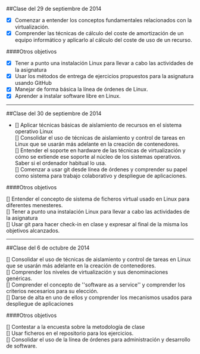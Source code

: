 ##Clase del 29 de septiembre de 2014

- [X] Comenzar a entender los conceptos fundamentales relacionados con la virtualización.  
- [x] Comprender las técnicas de cálculo del coste de amortización de un equipo informático y aplicarlo al cálculo del coste de uso de un recurso.  

####Otros objetivos
- [x] Tener a punto una instalación Linux para llevar a cabo las actividades de la asignatura  
- [x] Usar los métodos de entrega de ejercicios propuestos para la asignatura usando GitHub    
- [x] Manejar de forma básica la línea de órdenes de Linux.  
- [x] Aprender a instalar software libre en Linux.  

***

##Clase del 30 de septiembre de 2014
- [] Aplicar técnicas básicas de aislamiento de recursos en el sistema operativo Linux  
[] Consolidar el uso de técnicas de aislamiento y control de tareas en Linux que se usarán más adelante en la creación de contenedores.  
[] Entender el soporte en hardware de las técnicas de virtualización y cómo se extiende ese soporte al núcleo de los sistemas operativos. Saber si el ordenador habitual lo usa.  
[] Comenzar a usar git desde línea de órdenes y comprender su papel como sistema para trabajo colaborativo y despliegue de aplicaciones.  

####Otros objetivos

[] Entender el concepto de sistema de ficheros virtual usado en Linux para diferentes menesteres.  
[] Tener a punto una instalación Linux para llevar a cabo las actividades de la asignatura  
[] Usar git para hacer check-in en clase y expresar al final de la misma los objetivos alcanzados.  
***
##Clase del 6 de octubre de 2014

[] Consolidar el uso de técnicas de aislamiento y control de tareas en Linux que se usarán más adelante en la creación de contenedores.  
[] Comprender los niveles de virtualización y sus denominaciones genéricas.  
[] Comprender el concepto de ''software as a service'' y comprender los criterios necesarios para su elección.  
[] Darse de alta en uno de ellos y comprender los mecanismos usados para despliegue de aplicaciones  

####Otros objetivos

[] Contestar a la encuesta sobre la metodología de clase  
[] Usar ficheros en el repositorio para los ejercicios.  
[] Consolidar el uso de la línea de órdenes para administración y desarrollo de software.  

